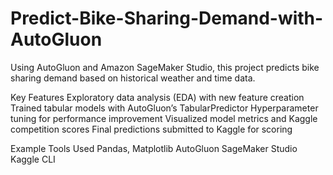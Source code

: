 # Predict-Bike-Sharing-Demand-with-AutoGluon

Using AutoGluon and Amazon SageMaker Studio, this project predicts bike sharing demand based on historical weather and time data.

Key Features
Exploratory data analysis (EDA) with new feature creation
Trained tabular models with AutoGluon’s TabularPredictor
Hyperparameter tuning for performance improvement
Visualized model metrics and Kaggle competition scores
Final predictions submitted to Kaggle for scoring

Example Tools Used
Pandas, Matplotlib
AutoGluon
SageMaker Studio
Kaggle CLI
